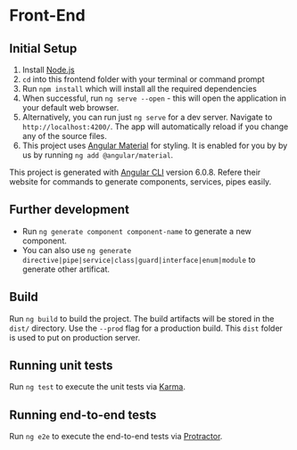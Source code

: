 # Front-End

## Initial Setup
1. Install [Node.js](https://nodejs.org/en/) 
1. `cd` into this frontend folder with your terminal or command prompt
1. Run `npm install` which will install all the required dependencies
1. When successful, run `ng serve --open` - this will open the application in your default web browser.
1. Alternatively, you can run just `ng serve` for a dev server. Navigate to `http://localhost:4200/`. The app will automatically reload if you change any of the source files. 
1. This project uses [Angular Material](https://material.angular.io/) for styling. It is enabled for you by by us by running `ng add @angular/material`. 

This project is generated with [Angular CLI](https://github.com/angular/angular-cli) version 6.0.8. Refere their website for commands to generate components, services, pipes easily.


## Further development 
- Run `ng generate component component-name` to generate a new component. 
- You can also use `ng generate directive|pipe|service|class|guard|interface|enum|module` to generate other artificat.


## Build
Run `ng build` to build the project. The build artifacts will be stored in the `dist/` directory. Use the `--prod` flag for a production build. This `dist` folder is used to put on production server.

## Running unit tests
Run `ng test` to execute the unit tests via [Karma](https://karma-runner.github.io).

## Running end-to-end tests
Run `ng e2e` to execute the end-to-end tests via [Protractor](http://www.protractortest.org/).
